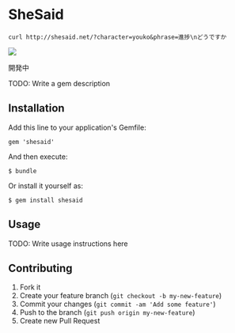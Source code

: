 # SheSaid


```
curl http://shesaid.net/?character=youko&phrase=進捗\nどうですか
```

![](http://gyazo.com/93fa8731cff66673df0dc4dede1b8b71.png)

開発中


TODO: Write a gem description


## Installation

Add this line to your application's Gemfile:

    gem 'shesaid'

And then execute:

    $ bundle

Or install it yourself as:

    $ gem install shesaid

## Usage

TODO: Write usage instructions here

## Contributing

1. Fork it
2. Create your feature branch (`git checkout -b my-new-feature`)
3. Commit your changes (`git commit -am 'Add some feature'`)
4. Push to the branch (`git push origin my-new-feature`)
5. Create new Pull Request
